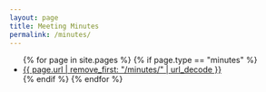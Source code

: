 ```yaml
---
layout: page
title: Meeting Minutes
permalink: /minutes/
---
```

<ul>
{% for page in site.pages %}
{% if page.type == "minutes" %}
<li><a href="{{ page.url | relative_url }}">{{ page.url | remove_first: "/minutes/" | url_decode }}</a></li>
{% endif %}
{% endfor %}
</ul>
